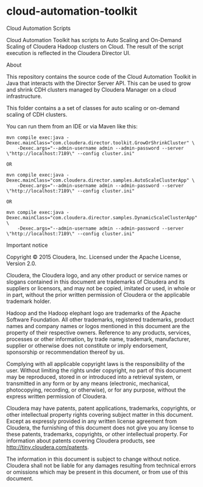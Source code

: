 # cloud-automation-toolkit
Cloud Automation Scripts

Cloud Automation Toolkit has scripts to Auto Scaling and On-Demand Scaling of Cloudera Hadoop clusters on Cloud. The result of the script execution is reflected in the Cloudera Director UI.

About

This repository contains the source code of the Cloud Automation Toolkit in Java that interacts with the Director Server API. This can be used to grow and shrink CDH clusters managed by Cloudera Manager on a cloud infrastructure.

This folder contains a a set of classes for auto scaling or on-demand scaling of CDH clusters.

You can run them from an IDE or via Maven like this:

    mvn compile exec:java -Dexec.mainClass="com.cloudera.director.toolkit.GrowOrShrinkCluster" \
        -Dexec.args="--admin-username admin --admin-password --server \"http://localhost:7189\" --config cluster.ini"

    OR

    mvn compile exec:java -Dexec.mainClass="com.cloudera.director.samples.AutoScaleClusterApp" \
        -Dexec.args="--admin-username admin --admin-password --server \"http://localhost:7189\" --config cluster.ini"
        
    OR 
    
    mvn compile exec:java -Dexec.mainClass="com.cloudera.director.samples.DynamicScaleClusterApp" \
        -Dexec.args="--admin-username admin --admin-password --server \"http://localhost:7189\" --config cluster.ini"


Important notice

Copyright © 2015 Cloudera, Inc. Licensed under the Apache License, Version 2.0.

Cloudera, the Cloudera logo, and any other product or service names or slogans contained in this document are trademarks of Cloudera and its suppliers or licensors, and may not be copied, imitated or used, in whole or in part, without the prior written permission of Cloudera or the applicable trademark holder.

Hadoop and the Hadoop elephant logo are trademarks of the Apache Software Foundation. All other trademarks, registered trademarks, product names and company names or logos mentioned in this document are the property of their respective owners. Reference to any products, services, processes or other information, by trade name, trademark, manufacturer, supplier or otherwise does not constitute or imply endorsement, sponsorship or recommendation thereof by us.

Complying with all applicable copyright laws is the responsibility of the user. Without limiting the rights under copyright, no part of this document may be reproduced, stored in or introduced into a retrieval system, or transmitted in any form or by any means (electronic, mechanical, photocopying, recording, or otherwise), or for any purpose, without the express written permission of Cloudera.

Cloudera may have patents, patent applications, trademarks, copyrights, or other intellectual property rights covering subject matter in this document. Except as expressly provided in any written license agreement from Cloudera, the furnishing of this document does not give you any license to these patents, trademarks, copyrights, or other intellectual property. For information about patents covering Cloudera products, see http://tiny.cloudera.com/patents.

The information in this document is subject to change without notice. Cloudera shall not be liable for any damages resulting from technical errors or omissions which may be present in this document, or from use of this document.
